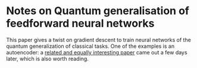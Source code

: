 Notes on Quantum generalisation of feedforward neural networks
==============================================================

This paper gives a twist on gradient descent to train neural networks of the quantum generalization of classical tasks. One of the examples is an autoencoder: a [related and equally interesting paper](https://arxiv.org/abs/1612.02806) came out a few days later, which is also worth reading.
